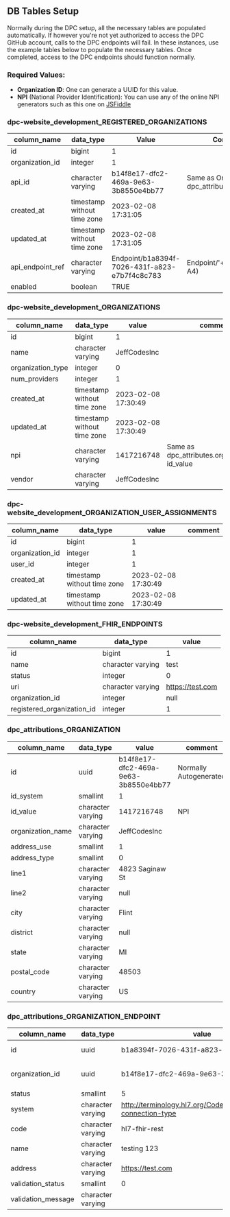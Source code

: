 DB Tables Setup
---

Normally during the DPC setup, all the necessary tables are populated automatically. If however you're not yet authorized 
to access the DPC GitHub account, calls to the DPC endpoints will fail. In these instances, use the example tables
below to populate the necessary tables. Once completed, access to the DPC endpoints should function normally.

### Required Values:
- **Organization ID**: One can generate a UUID for this value.
- **NPI** (National Provider Identification): You can use any of the online NPI generators such as this one on [JSFiddle](https://jsfiddle.net/alexdresko/cLNB6/)


### dpc-website_development_REGISTERED_ORGANIZATIONS

| **column_name**  | **data_type**               | **Value**                                     | **Comment**                                        |
|------------------|-----------------------------|-----------------------------------------------|----------------------------------------------------|
| id               | bigint                      |                                             1 |                                                    |
| organization_id  | integer                     |                                             1 |                                                    |
| api_id           | character varying           | b14f8e17-dfc2-469a-9e63-3b8550e4bb77          | Same as OrganizationID, dpc_attribute.organization |
| created_at       | timestamp without time zone |                           2023-02-08 17:31:05 |                                                    |
| updated_at       | timestamp without time zone |                           2023-02-08 17:31:05 |                                                    |
| api_endpoint_ref | character varying           | Endpoint/b1a8394f-7026-431f-a823-e7b7f4c8c783 | Endpoint/'+(api_id in cell# A4)                    |
| enabled          | boolean                     |                      TRUE                     |                                                    |


### dpc-website_development_ORGANIZATIONS

| **column_name**  | **data_type**               | **value**           | **comment**                                     |
|------------------|-----------------------------|---------------------|-------------------------------------------------|
| id               | bigint                      |                   1 |                                                 |
| name             | character varying           | JeffCodesInc        |                                                 |
| organization_type | integer                     |                   0 |                                                 |
| num_providers    | integer                     |                   1 |                                                 |
| created_at       | timestamp without time zone | 2023-02-08 17:30:49 |                                                 |
| updated_at       | timestamp without time zone | 2023-02-08 17:30:49 |                                                 |
| npi              | character varying           |          1417216748 | Same as dpc_attributes.organizations's id_value |
| vendor           | character varying           | JeffCodesInc        |                                                 |

### dpc-website_development_ORGANIZATION_USER_ASSIGNMENTS

| **column_name** | **data_type**               | **value**           | **comment** |
|-----------------|-----------------------------|---------------------|-------------|
| id              | bigint                      |                   1 |             |
| organization_id | integer                     |                   1 |             |
| user_id         | integer                     |                   1 |             |
| created_at      | timestamp without time zone | 2023-02-08 17:30:49 |             |
| updated_at      | timestamp without time zone | 2023-02-08 17:30:49 |             |

### dpc-website_development_FHIR_ENDPOINTS

| column_name                | data_type         | value            |
|----------------------------|-------------------|------------------|
| id                         | bigint            |                1 |
| name                       | character varying | test             |
| status                     | integer           |                0 |
| uri                        | character varying | https://test.com |
| organization_id            | integer           | null             |
| registered_organization_id | integer           |                1 |

### dpc_attributions_ORGANIZATION

| **column_name**   | **data_type**     | **value**                            | **comment**            |
|-------------------|-------------------|--------------------------------------|------------------------|
| id                | uuid              | b14f8e17-dfc2-469a-9e63-3b8550e4bb77 | Normally Autogenerated |
| id_system         | smallint          |                                    1 |                        |
| id_value          | character varying |                           1417216748 | NPI                    |
| organization_name | character varying | JeffCodesInc                         |                        |
| address_use       | smallint          |                                    1 |                        |
| address_type      | smallint          |                                    0 |                        |
| line1             | character varying | 4823 Saginaw St                      |                        |
| line2             | character varying | null                                 |                        |
| city              | character varying | Flint                                |                        |
| district          | character varying | null                                 |                        |
| state             | character varying | MI                                   |                        |
| postal_code       | character varying |                                48503 |                        |
| country           | character varying | US                                   |                        |



### dpc_attributions_ORGANIZATION_ENDPOINT

| **column_name**    | **data_type**     | **value**                                                      | **comment**                       |
|--------------------|-------------------|----------------------------------------------------------------|-----------------------------------|
| id                 | uuid              | b1a8394f-7026-431f-a823-e7b7f4c8c783                           | Normally Autogenerated            |
| organization_id    | uuid              | b14f8e17-dfc2-469a-9e63-3b8550e4bb77                           | from organizations table          |
| status             | smallint          |                                                              5 |                                   |
| system             | character varying | http://terminology.hl7.org/CodeSystem/endpoint-connection-type |                                   |
| code               | character varying | hl7-fhir-rest                                                  |                                   |
| name               | character varying | testing 123                                                    |                                   |
| address            | character varying | https://test.com                                               |                                   |
| validation_status  | smallint          |                                                              0 |                                   |
| validation_message | character varying |                                                                |                                   |